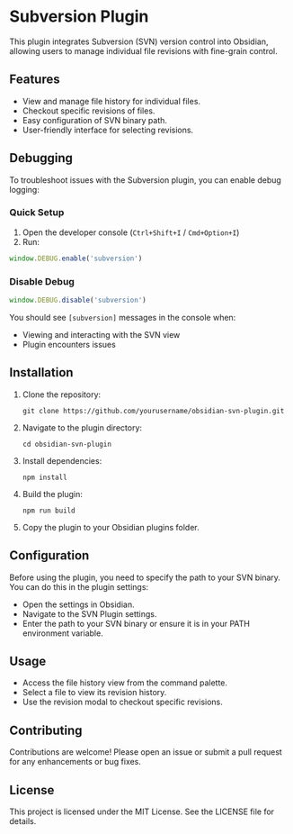 # Subversion Plugin

This plugin integrates Subversion (SVN) version control into Obsidian, allowing users to manage individual file revisions with fine-grain control.

## Features

- View and manage file history for individual files.
- Checkout specific revisions of files.
- Easy configuration of SVN binary path.
- User-friendly interface for selecting revisions.

## Debugging

To troubleshoot issues with the Subversion plugin, you can enable debug logging:

### Quick Setup

1. Open the developer console (`Ctrl+Shift+I` / `Cmd+Option+I`)
2. Run:

```javascript
window.DEBUG.enable('subversion')
```

### Disable Debug

```javascript
window.DEBUG.disable('subversion')
```

You should see `[subversion]` messages in the console when:
- Viewing and interacting with the SVN view
- Plugin encounters issues

## Installation

1. Clone the repository:
   ```
   git clone https://github.com/yourusername/obsidian-svn-plugin.git
   ```

2. Navigate to the plugin directory:
   ```
   cd obsidian-svn-plugin
   ```

3. Install dependencies:
   ```
   npm install
   ```

4. Build the plugin:
   ```
   npm run build
   ```

5. Copy the plugin to your Obsidian plugins folder.

## Configuration

Before using the plugin, you need to specify the path to your SVN binary. You can do this in the plugin settings:

- Open the settings in Obsidian.
- Navigate to the SVN Plugin settings.
- Enter the path to your SVN binary or ensure it is in your PATH environment variable.

## Usage

- Access the file history view from the command palette.
- Select a file to view its revision history.
- Use the revision modal to checkout specific revisions.

## Contributing

Contributions are welcome! Please open an issue or submit a pull request for any enhancements or bug fixes.

## License

This project is licensed under the MIT License. See the LICENSE file for details.